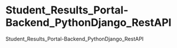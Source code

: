 # Student_Results_Portal-Backend_PythonDjango_RestAPI
Student_Results_Portal-Backend_PythonDjango_RestAPI

